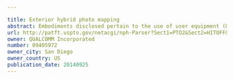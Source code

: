 ```yaml
---

title: Exterior hybrid photo mapping
abstract: Embodiments disclosed pertain to the use of user equipment (UE) for the generation of a 3D exterior envelope of a structure based on captured images and a measurement set associated with each captured image. In some embodiments, a sequence of exterior images of a structure is captured and a corresponding measurement set comprising Inertial Measurement Unit (IMU) measurements, wireless measurements (including Global Navigation Satellite (GNSS) measurements) and/or other non-wireless sensor measurements may be obtained concurrently. A closed-loop trajectory of the UE in global coordinates may be determined and a 3D structural envelope of the structure may be obtained based on the closed loop trajectory and feature points in a subset of images selected from the sequence of exterior images of the structure.
url: http://patft.uspto.gov/netacgi/nph-Parser?Sect1=PTO2&Sect2=HITOFF&p=1&u=%2Fnetahtml%2FPTO%2Fsearch-adv.htm&r=1&f=G&l=50&d=PALL&S1=09405972&OS=09405972&RS=09405972
owner: QUALCOMM Incorporated
number: 09405972
owner_city: San Diego
owner_country: US
publication_date: 20140925
---
```

